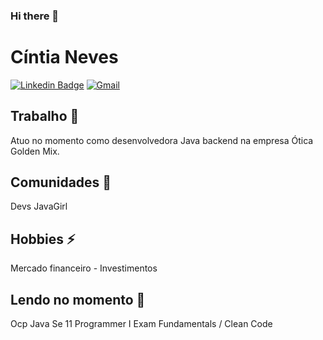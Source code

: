 
<!--
	Here are some ideas to get you started:

- 🔭 I’m currently working on ...
- 🌱 I’m currently learning ...
- 👯 I’m looking to collaborate on ...
- 🤔 I’m looking for help with ...
- 💬 Ask me about ...
- 📫 How to reach me: ...
- 😄 Pronouns: ...
- ⚡ Fun fact: ...
-->
### Hi there 👋

# Cíntia Neves
[![Linkedin Badge](https://img.shields.io/badge/-LinkedIn-blue?style=flat-square&logo=Linkedin&logoColor=white&link=https://www.linkedin.com/in/cintia-neves)](https://www.linkedin.com/in/cintia-neves)
[![Gmail](https://img.shields.io/badge/-Gmail-c14438?style=for-the-badge&logo=Gmail&logoColor=white&link=mailto:mcintia.mcn@gmail.com)](mailto:mcintia.mcn@gmail.com)

## Trabalho 🔭

Atuo no momento como desenvolvedora Java backend na empresa Ótica Golden Mix.

## Comunidades 👯

Devs JavaGirl

## Hobbies ⚡

Mercado financeiro - Investimentos 


## Lendo no momento 🌱

Ocp Java Se 11 Programmer I Exam Fundamentals / Clean Code 

<!--
**CintiaNeves/CintiaNeves** is a ✨ _special_ ✨ repository because its `README.md` (this file) appears on your GitHub profile.


-->

